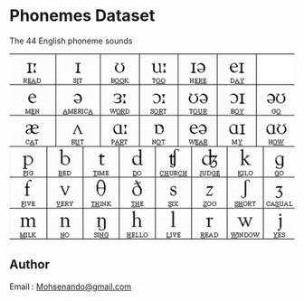 # Phonemes Dataset
The 44 English phoneme sounds

![Phonemes Table](./images/table.jpg)




## Author
Email : [Mohsenando@gmail.com][email]


[email]: <mailto:mohsenando@gmail.com>
